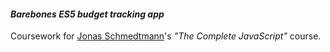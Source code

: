 #### *Barebones ES5 budget tracking app*
Coursework for [Jonas Schmedtmann](https://twitter.com/jonasschmedtman)'s *"The Complete JavaScript"* course.